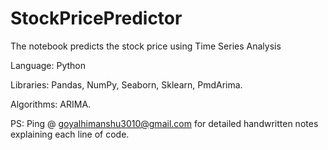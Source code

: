 # StockPricePredictor
The notebook predicts the stock price using Time Series Analysis

Language: Python

Libraries: Pandas, NumPy, Seaborn, Sklearn, PmdArima.

Algorithms: ARIMA.

PS: Ping @ goyalhimanshu3010@gmail.com for detailed handwritten notes explaining each line of code.
